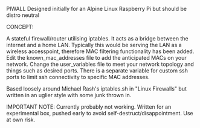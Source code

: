 PIWALL
Designed initially for an Alpine Linux Raspberry Pi but should be distro neutral

CONCEPT:

A stateful firewall/router utilising iptables. It acts as a bridge between the internet and a home LAN. Typically this would be serving the LAN as a wireless accesspoint, therefore MAC filtering functionality has been added. Edit the known_mac_addresses file to add the anticipated MACs on your network. Change the user_variables file to meet your network topology and things such as desired ports. There is a separate variable for custom ssh ports to limit ssh connectivity to specific MAC addresses.

Based loosely around Michael Rash's iptables.sh in "Linux Firewalls" but written in an uglier style with some junk thrown in.


IMPORTANT NOTE:
Currently probably not working. Written for an experimental box, pushed early to avoid self-destruct/disappointment. Use at own risk.
